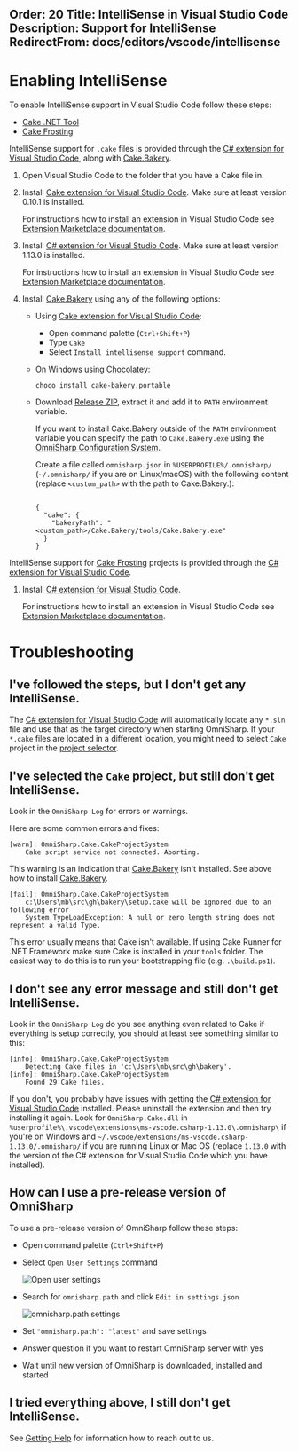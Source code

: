 Order: 20
Title: IntelliSense in Visual Studio Code
Description: Support for IntelliSense
RedirectFrom: docs/editors/vscode/intellisense
---

# Enabling IntelliSense

To enable IntelliSense support in Visual Studio Code follow these steps:

<ul class="nav nav-tabs">
    <li class="active"><a data-toggle="tab" href="#tool">Cake .NET Tool</a></li>
    <li><a data-toggle="tab" href="#frosting">Cake Frosting</a></li>
</ul>

<div class="tab-content">
    <div id="tool" class="tab-pane fade in active">
        <p>
            IntelliSense support for <code>.cake</code> files is provided through the
            <a href="https://marketplace.visualstudio.com/items?itemName=ms-vscode.csharp">C# extension for Visual Studio Code</a>,
            along with <a href="https://github.com/cake-build/bakery">Cake.Bakery</a>.
        </p>
        <ol>
            <li>
                Open Visual Studio Code to the folder that you have a Cake file in.
            </li>
            <li>
                <p>
                    Install <a href="https://marketplace.visualstudio.com/items/cake-build.cake-vscode">Cake extension for Visual Studio Code</a>.
                    Make sure at least version 0.10.1 is installed.
                </p>
                <div class="alert alert-info">
                    <p>
                        For instructions how to install an extension in Visual Studio Code see
                        <a href="https://code.visualstudio.com/docs/editor/extension-gallery">Extension Marketplace documentation</a>.
                    </p>
                </div>
            </li>
            <li>
                <p>
                    Install <a href="https://marketplace.visualstudio.com/items?itemName=ms-vscode.csharp">C# extension for Visual Studio Code</a>.
                    Make sure at least version 1.13.0 is installed.
                </p>
                <div class="alert alert-info">
                    <p>
                        For instructions how to install an extension in Visual Studio Code see
                        <a href="https://code.visualstudio.com/docs/editor/extension-gallery">Extension Marketplace documentation</a>.
                    </p>
                </div>
            </li>
            <li>
                <p>Install <a href="https://github.com/cake-build/bakery">Cake.Bakery</a> using any of the following options:</p>
                <ul>
                    <li>
                        <p>
                            Using <a href="https://marketplace.visualstudio.com/items/cake-build.cake-vscode">Cake extension for Visual Studio Code</a>:
                        </p>
                        <ul>
                            <li>Open command palette (<code>Ctrl+Shift+P</code>)</li>
                            <li>Type <code>Cake</code></li>
                            <li>Select <code>Install intellisense support</code> command.</li>
                        </ul>
                    </li>
                    <li>
                        <p>
                            On Windows using <a href="https://chocolatey.org/">Chocolatey</a>:
                        </p>
                        <pre><code class="language-cmd hljs">choco install cake-bakery.portable</code></pre>
                    </li>
                    <li>
                        <p>
                            Download <a href="https://github.com/cake-build/bakery/releases">Release ZIP</a>,
                            extract it and add it to <code>PATH</code> environment variable.
                        </p>
                        <div class="alert alert-info">
                            <p>
                                If you want to install Cake.Bakery outside of the <code>PATH</code> environment variable you can specify
                                the path to <code>Cake.Bakery.exe</code> using the
                                <a href="https://github.com/OmniSharp/omnisharp-roslyn/wiki/Configuration-Options" target="_blank">OmniSharp Configuration System</a>.
                            </p>
                            <p>
                                Create a file called <code>omnisharp.json</code> in <code>%USERPROFILE%/.omnisharp/</code>
                                (<code>~/.omnisharp/</code> if you are on Linux/macOS) with the following content
                                (replace <code>&lt;custom_path&gt;</code> with the path to Cake.Bakery.):
                            </p>
<pre><code class="language-json hljs">
{
  "cake": {
    "bakeryPath": "&lt;custom_path&gt;/Cake.Bakery/tools/Cake.Bakery.exe"
  }
}
</code></pre>
                        </div>
                    </li>
                </ul>
            </li>
        </ol>
    </div>
    <div id="frosting" class="tab-pane fade">
        <p>
            IntelliSense support for <a href="../../running-builds/runners#cake-frosting">Cake Frosting</a> projects is provided through the
            <a href="https://marketplace.visualstudio.com/items?itemName=ms-vscode.csharp">C# extension for Visual Studio Code</a>.
        </p>
        <ol>
            <li>
                <p>
                    Install <a href="https://marketplace.visualstudio.com/items?itemName=ms-vscode.csharp">C# extension for Visual Studio Code</a>.
                </p>
                <div class="alert alert-info">
                    <p>
                        For instructions how to install an extension in Visual Studio Code see
                        <a href="https://code.visualstudio.com/docs/editor/extension-gallery">Extension Marketplace documentation</a>.
                    </p>
                </div>
            </li>
        </ol>
    </div>
</div>

# Troubleshooting

## I've followed the steps, but I don't get any IntelliSense.

The [C# extension for Visual Studio Code] will automatically locate any `*.sln` file and use that as the target directory when starting OmniSharp.
If your `*.cake` files are located in a different location, you might need to select `Cake` project in the [project selector](https://code.visualstudio.com/docs/languages/csharp#_roslyn-and-omnisharp).

## I've selected the `Cake` project, but still don't get IntelliSense.

Look in the `OmniSharp Log` for errors or warnings.

Here are some common errors and fixes:

```
[warn]: OmniSharp.Cake.CakeProjectSystem
    Cake script service not connected. Aborting.
```

This warning is an indication that [Cake.Bakery] isn't installed.
See above how to install [Cake.Bakery].

```
[fail]: OmniSharp.Cake.CakeProjectSystem
    c:\Users\mb\src\gh\bakery\setup.cake will be ignored due to an following error
    System.TypeLoadException: A null or zero length string does not represent a valid Type.
```

This error usually means that Cake isn't available.
If using Cake Runner for .NET Framework make sure Cake is installed in your `tools` folder.
The easiest way to do this is to run your bootstrapping file (e.g. `.\build.ps1`).

## I don't see any error message and still don't get IntelliSense.

Look in the `OmniSharp Log` do you see anything even related to Cake if everything is setup correctly, you should at least see something similar to this:

```
[info]: OmniSharp.Cake.CakeProjectSystem
    Detecting Cake files in 'c:\Users\mb\src\gh\bakery'.
[info]: OmniSharp.Cake.CakeProjectSystem
    Found 29 Cake files.
```

If you don't, you probably have issues with getting the [C# extension for Visual Studio Code] installed.
Please uninstall the extension and then try installing it again.
Look for `OmniSharp.Cake.dll` in `%userprofile%\.vscode\extensions\ms-vscode.csharp-1.13.0\.omnisharp\` if you're on Windows and
`~/.vscode/extensions/ms-vscode.csharp-1.13.0/.omnisharp/` if you are running Linux or Mac OS
(replace `1.13.0` with the version of the C# extension for Visual Studio Code which you have installed).

## How can I use a pre-release version of OmniSharp

To use a pre-release version of OmniSharp follow these steps:

* Open command palette (<code>Ctrl+Shift+P</code>)
* Select <code>Open User Settings</code> command

  ![Open user settings](/assets/img/intellisense-vscode/open-user-settings.png)
* Search for `omnisharp.path` and click `Edit in settings.json`

  ![omnisharp.path settings](/assets/img/intellisense-vscode/omnisharp-path.png)
* Set `"omnisharp.path": "latest"` and save settings
* Answer question if you want to restart OmniSharp server with yes
* Wait until new version of OmniSharp is downloaded, installed and started

## I tried everything above, I still don't get IntelliSense.

See [Getting Help](/community/getting-help) for information how to reach out to us.

[Cake extension for Visual Studio Code]: https://marketplace.visualstudio.com/items/cake-build.cake-vscode
[C# extension for Visual Studio Code]: https://marketplace.visualstudio.com/items?itemName=ms-vscode.csharp
[Extension Marketplace documentation]: https://code.visualstudio.com/docs/editor/extension-gallery
[Cake.Bakery]: https://github.com/cake-build/bakery
[Chocolatey]: https://chocolatey.org/
